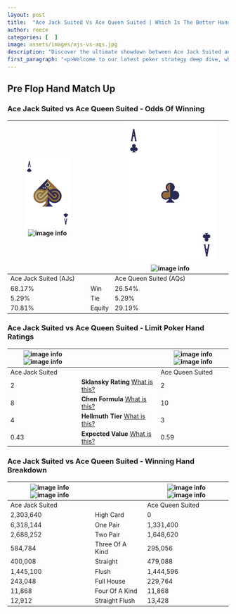 ```yaml
---
layout: post
title:  "Ace Jack Suited Vs Ace Queen Suited | Which Is The Better Hand In Poker? A Complete Guide"
author: reece
categories: [  ]
image: assets/images/ajs-vs-aqs.jpg
description: "Discover the ultimate showdown between Ace Jack Suited and Ace Queen Suited in poker! Uncover the odds, strategies, and scenarios where one hand triumphs over the other. Get ready to up your poker game with this thrilling analysis."
first_paragraph: "<p>Welcome to our latest poker strategy deep dive, where we're pitting two distinct hands against each other in a high-stakes showdown: Ace Jack Suited vs Ace Queen Suited.</p><p>In the dynamic world of poker, every decision counts, and knowing which hand holds the upper hand is key to your success at the table.</p><p>In this article, we'll dissect these two hands, explore the scenarios where one dominates the other, and equip you with the knowledge to make strategic choices that can tip the odds in your favor.</p><p>Get ready to unravel the intriguing dynamics of these poker hands and elevate your game to new heights.</p>"
---
```




[comment]: # (sp0)

## Pre Flop Hand Match Up

<div class="table hand-ratings" markdown="1"> 



### Ace Jack Suited vs Ace Queen Suited - Odds Of Winning


    
| ![image info](assets/images/hand1/A.png) ![image info](assets/images/hand1/js.png) |  | ![image info](assets/images/hand2/A.png) ![image info](assets/images/hand2/qs.png) |
| -------- | -------- | -------- |
| Ace Jack Suited (AJs) |  | Ace Queen Suited (AQs) |
| 68.17% | Win | 26.54% |
| 5.29% | Tie | 5.29% |
| 70.81% | Equity | 29.19% |




[comment]: # (sp1)



### Ace Jack Suited vs Ace Queen Suited - Limit Poker Hand Ratings


    
| ![image info](https://www.riverpairs.com/assets/images/hand1/A.png) ![image info](https://www.riverpairs.com/assets/images/hand1/js.png) |  | ![image info](https://www.riverpairs.com/assets/images/hand2/A.png) ![image info](https://www.riverpairs.com/assets/images/hand2/qs.png) |
| -------- | -------- | -------- |
| Ace Jack Suited |  | Ace Queen Suited |
| 2 | **Sklansky Rating** [What is this?](/sklansky-rating-explained) | 2 |
| 8 | **Chen Formula** [What is this?](/chen-formula-explained) | 10 |
| 4 | **Hellmuth Tier** [What is this?](/Hellmuth-tier-explained) | 3 |
| 0.43 | **Expected Value** [What is this?](/expected-value-explained) | 0.59 |




[comment]: # (sp2)



### Ace Jack Suited vs Ace Queen Suited - Winning Hand Breakdown


    
| ![image info](https://www.riverpairs.com/assets/images/hand1/A.png) ![image info](https://www.riverpairs.com/assets/images/hand1/js.png) |  | ![image info](https://www.riverpairs.com/assets/images/hand2/A.png) ![image info](https://www.riverpairs.com/assets/images/hand2/qs.png) |
| -------- | -------- | -------- |
| Ace Jack Suited |  | Ace Queen Suited |
| 2,303,640 | High Card | 0 |
| 6,318,144 | One Pair | 1,331,400 |
| 2,688,252 | Two Pair | 1,648,620 |
| 584,784 | Three Of A Kind | 295,056 |
| 400,008 | Straight | 479,088 |
| 1,445,100 | Flush | 1,444,596 |
| 243,048 | Full House | 229,764 |
| 11,868 | Four Of A Kind | 11,868 |
| 12,912 | Straight Flush | 13,428 |




[comment]: # (sp3)



</div>

[comment]: # (sp4)



[comment]: # (sp5)

